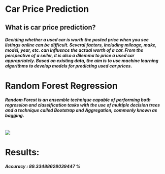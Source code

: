 # Car Price Prediction

## What is car price prediction?
##### Deciding whether a used car is worth the posted price when you see listings online can be difficult. Several factors, including mileage, make, model, year, etc. can influence the actual worth of a car. From the perspective of a seller, it is also a dilemma to price a used car appropriately. Based on existing data, the aim is to use machine learning algorithms to develop models for predicting used car prices.

# Random Forest Regression
##### Random Forest is an ensemble technique capable of performing both regression and classification tasks with the use of multiple decision trees and a technique called Bootstrap and Aggregation, commonly known as bagging.

# <img src = "https://media.geeksforgeeks.org/wp-content/uploads/20200516180708/Capture482.png">

# Results:
##### Accuracy : 89.33488628039447 %
